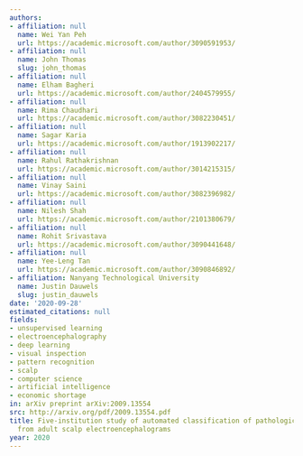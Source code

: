 ```yaml
---
authors:
- affiliation: null
  name: Wei Yan Peh
  url: https://academic.microsoft.com/author/3090591953/
- affiliation: null
  name: John Thomas
  slug: john_thomas
- affiliation: null
  name: Elham Bagheri
  url: https://academic.microsoft.com/author/2404579955/
- affiliation: null
  name: Rima Chaudhari
  url: https://academic.microsoft.com/author/3082230451/
- affiliation: null
  name: Sagar Karia
  url: https://academic.microsoft.com/author/1913902217/
- affiliation: null
  name: Rahul Rathakrishnan
  url: https://academic.microsoft.com/author/3014215315/
- affiliation: null
  name: Vinay Saini
  url: https://academic.microsoft.com/author/3082396982/
- affiliation: null
  name: Nilesh Shah
  url: https://academic.microsoft.com/author/2101380679/
- affiliation: null
  name: Rohit Srivastava
  url: https://academic.microsoft.com/author/3090441648/
- affiliation: null
  name: Yee-Leng Tan
  url: https://academic.microsoft.com/author/3090846892/
- affiliation: Nanyang Technological University
  name: Justin Dauwels
  slug: justin_dauwels
date: '2020-09-28'
estimated_citations: null
fields:
- unsupervised learning
- electroencephalography
- deep learning
- visual inspection
- pattern recognition
- scalp
- computer science
- artificial intelligence
- economic shortage
in: arXiv preprint arXiv:2009.13554
src: http://arxiv.org/pdf/2009.13554.pdf
title: Five-institution study of automated classification of pathological slowing
  from adult scalp electroencephalograms
year: 2020
---
```

